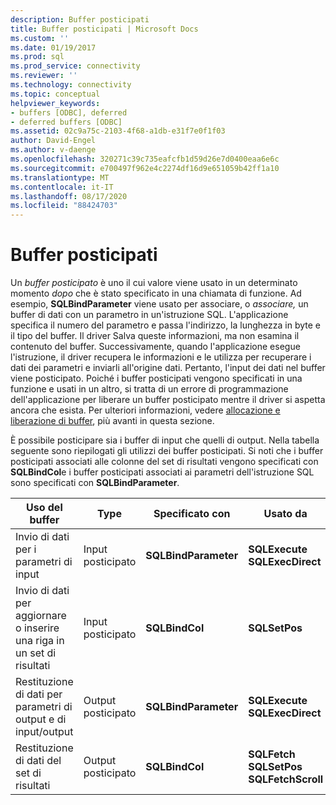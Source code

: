 ```yaml
---
description: Buffer posticipati
title: Buffer posticipati | Microsoft Docs
ms.custom: ''
ms.date: 01/19/2017
ms.prod: sql
ms.prod_service: connectivity
ms.reviewer: ''
ms.technology: connectivity
ms.topic: conceptual
helpviewer_keywords:
- buffers [ODBC], deferred
- deferred buffers [ODBC]
ms.assetid: 02c9a75c-2103-4f68-a1db-e31f7e0f1f03
author: David-Engel
ms.author: v-daenge
ms.openlocfilehash: 320271c39c735eafcfb1d59d26e7d0400eaa6e6c
ms.sourcegitcommit: e700497f962e4c2274df16d9e651059b42ff1a10
ms.translationtype: MT
ms.contentlocale: it-IT
ms.lasthandoff: 08/17/2020
ms.locfileid: "88424703"
---
```

# <a name="deferred-buffers"></a>Buffer posticipati
Un *buffer posticipato* è uno il cui valore viene usato in un determinato momento *dopo* che è stato specificato in una chiamata di funzione. Ad esempio, **SQLBindParameter** viene usato per associare, o *associare,* un buffer di dati con un parametro in un'istruzione SQL. L'applicazione specifica il numero del parametro e passa l'indirizzo, la lunghezza in byte e il tipo del buffer. Il driver Salva queste informazioni, ma non esamina il contenuto del buffer. Successivamente, quando l'applicazione esegue l'istruzione, il driver recupera le informazioni e le utilizza per recuperare i dati dei parametri e inviarli all'origine dati. Pertanto, l'input dei dati nel buffer viene posticipato. Poiché i buffer posticipati vengono specificati in una funzione e usati in un altro, si tratta di un errore di programmazione dell'applicazione per liberare un buffer posticipato mentre il driver si aspetta ancora che esista. Per ulteriori informazioni, vedere [allocazione e liberazione di buffer](../../../odbc/reference/develop-app/allocating-and-freeing-buffers.md), più avanti in questa sezione.  
  
 È possibile posticipare sia i buffer di input che quelli di output. Nella tabella seguente sono riepilogati gli utilizzi dei buffer posticipati. Si noti che i buffer posticipati associati alle colonne del set di risultati vengono specificati con **SQLBindCol**e i buffer posticipati associati ai parametri dell'istruzione SQL sono specificati con **SQLBindParameter**.  
  
|Uso del buffer|Type|Specificato con|Usato da|  
|----------------|----------|--------------------|-------------|  
|Invio di dati per i parametri di input|Input posticipato|**SQLBindParameter**|**SQLExecute**<br /> **SQLExecDirect**|  
|Invio di dati per aggiornare o inserire una riga in un set di risultati|Input posticipato|**SQLBindCol**|**SQLSetPos**|  
|Restituzione di dati per parametri di output e di input/output|Output posticipato|**SQLBindParameter**|**SQLExecute**<br /> **SQLExecDirect**|  
|Restituzione di dati del set di risultati|Output posticipato|**SQLBindCol**|**SQLFetch**<br /> **SQLSetPos SQLFetchScroll**|
